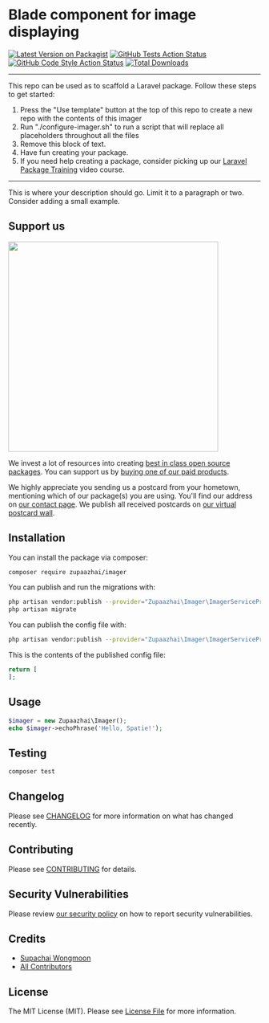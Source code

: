 # Blade component for image displaying

[![Latest Version on Packagist](https://img.shields.io/packagist/v/zupaazhai/imager.svg?style=flat-square)](https://packagist.org/packages/zupaazhai/imager)
[![GitHub Tests Action Status](https://img.shields.io/github/workflow/status/zupaazhai/imager/run-tests?label=tests)](https://github.com/zupaazhai/imager/actions?query=workflow%3Arun-tests+branch%3Amain)
[![GitHub Code Style Action Status](https://img.shields.io/github/workflow/status/zupaazhai/imager/Check%20&%20fix%20styling?label=code%20style)](https://github.com/zupaazhai/imager/actions?query=workflow%3A"Check+%26+fix+styling"+branch%3Amain)
[![Total Downloads](https://img.shields.io/packagist/dt/zupaazhai/imager.svg?style=flat-square)](https://packagist.org/packages/zupaazhai/imager)

---
This repo can be used as to scaffold a Laravel package. Follow these steps to get started:

1. Press the "Use template" button at the top of this repo to create a new repo with the contents of this imager
2. Run "./configure-imager.sh" to run a script that will replace all placeholders throughout all the files
3. Remove this block of text.
4. Have fun creating your package.
5. If you need help creating a package, consider picking up our <a href="https://laravelpackage.training">Laravel Package Training</a> video course.
---

This is where your description should go. Limit it to a paragraph or two. Consider adding a small example.

## Support us

[<img src="https://github-ads.s3.eu-central-1.amazonaws.com/imager.jpg?t=1" width="419px" />](https://spatie.be/github-ad-click/imager)

We invest a lot of resources into creating [best in class open source packages](https://spatie.be/open-source). You can support us by [buying one of our paid products](https://spatie.be/open-source/support-us).

We highly appreciate you sending us a postcard from your hometown, mentioning which of our package(s) you are using. You'll find our address on [our contact page](https://spatie.be/about-us). We publish all received postcards on [our virtual postcard wall](https://spatie.be/open-source/postcards).

## Installation

You can install the package via composer:

```bash
composer require zupaazhai/imager
```

You can publish and run the migrations with:

```bash
php artisan vendor:publish --provider="Zupaazhai\Imager\ImagerServiceProvider" --tag="imager-migrations"
php artisan migrate
```

You can publish the config file with:
```bash
php artisan vendor:publish --provider="Zupaazhai\Imager\ImagerServiceProvider" --tag="imager-config"
```

This is the contents of the published config file:

```php
return [
];
```

## Usage

```php
$imager = new Zupaazhai\Imager();
echo $imager->echoPhrase('Hello, Spatie!');
```

## Testing

```bash
composer test
```

## Changelog

Please see [CHANGELOG](CHANGELOG.md) for more information on what has changed recently.

## Contributing

Please see [CONTRIBUTING](.github/CONTRIBUTING.md) for details.

## Security Vulnerabilities

Please review [our security policy](../../security/policy) on how to report security vulnerabilities.

## Credits

- [Supachai Wongmoon](https://github.com/zupaazhai)
- [All Contributors](../../contributors)

## License

The MIT License (MIT). Please see [License File](LICENSE.md) for more information.
